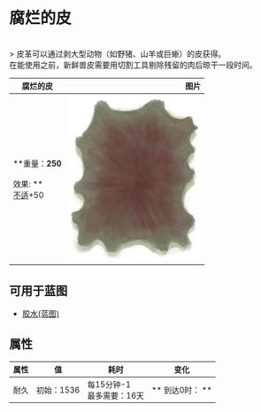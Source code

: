 # 腐烂的皮  
>   
<br>  
> 皮革可以通过剥大型动物（如野猪、山羊或巨蜥）的皮获得。<br>在能使用之前，新鲜兽皮需要用切割工具剔除残留的肉后晾干一段时间。  
  
  腐烂的皮  |   图片   
 ----  |  ----:   
 **重量：**250<br><br>** 效果: **<br>[不适](Discomfort.md)+50  |  <img decoding="async" src="Sprite/ReptileHideFleshed.png" href="a.md" style="max-width:300px;max-height:300px;">   
  
## 可用于蓝图  
- [胶水(蓝图)](Bp_Glue.md)  
  
  
## 属性   
属性  |  值  |  耗时  |  变化  
----  |  ----  |  ----  |  ----  
耐久  |  初始：1536  |  每15分钟-1<br>最多需要：16天  |  ** 到达0时： **<br>  


<script>document.title="腐烂的皮 - 卡牌生存百科 Card Survival Wiki";</script>